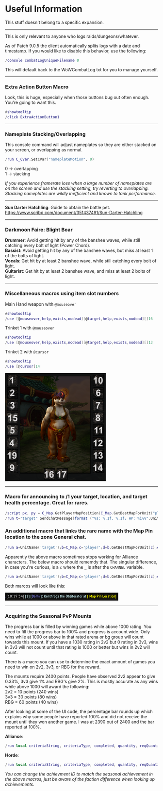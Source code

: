 # Useful Information
This stuff doesn't belong to a specific expansion.

---

This is only relevant to anyone who logs raids/dungeons/whatever.

As of Patch 9.0.5 the client automatically splits logs with a date and timestamp. If you would like to disable this behavior, use the following:
```lua
/console combatLogUniqueFilename 0
```
This will default back to the WoWCombatLog.txt for you to manage yourself.

---

### Extra Action Button Macro
Look, this is huge, especially when those buttons bug out often enough. You're going to want this.
```Lua
#showtooltip
/click ExtraActionButton1
```

---

### Nameplate Stacking/Overlapping
This console command will adjust nameplates so they are either stacked on your screen, or overlapping as normal.

```Lua
/run C_CVar.SetCVar("nameplateMotion", 0)
```
0 -> overlapping <br>
1 -> stacking

*If you experience framerate loss when a large number of nameplates are on the screen and use the stacking setting, try reverting to overlapping.  Stacking nameplates are wildly inefficient and known to tank performance.*

---

**Sun Darter Hatchling**: Guide to obtain the battle pet.<br/>
<https://www.scribd.com/document/351437491/Sun-Darter-Hatchling>

---

### Darkmoon Faire:  Blight Boar
**Drummer**:  Avoid getting hit by any of the banshee waves, while still catching every bolt of light (Power Chord).  
**Bassist**:  Avoid getting hit by any of the banshee waves, but miss at least 1 of the bolts of light.  
**Vocals**:  Get hit by at least 2 banshee wave, while still catching every bolt of light.  
**Guitarist**:  Get hit by at least 2 banshee wave, and miss at least 2 bolts of light.  

---

### Miscellaneous macros using item slot numbers

Main Hand weapon with `@mouseover`
```Lua
#showtooltip
/use [@mouseover,help,exists,nodead][@target,help,exists,nodead][]16
```

Trinket 1 with `@mouseover`
```Lua
#showtooltip
/use [@mouseover,help,exists,nodead][@target,help,exists,nodead][]13
```

Trinket 2 with `@cursor`
```Lua
#showtooltip
/use [@cursor]14
```
<img src="item-slots.png">

---

### Macro for announcing to /1 your target, location, and target health percentage.  Great for rares.
```Lua
/script px, py = C_Map.GetPlayerMapPosition(C_Map.GetBestMapForUnit("player"), "player"):GetXY()
/run t="target" SendChatMessage(format ("%s: %.1f, %.1f; HP: %i%%",UnitName(t),px*100,py*100,(UnitHealth(t)/UnitHealthMax(t)*100)),  "CHANNEL", nil, 1);
```
### An additional macro that links the rare name with the Map Pin location to the zone General chat.
```Lua
/run a=UnitName('target');b=C_Map;c='player';d=b.GetBestMapForUnit(c);e=b.GetPlayerMapPosition(d,c);b.SetUserWaypoint(UiMapPoint.CreateFromCoordinates(d,e.x,e.y));SendChatMessage(a..' at '..b.GetUserWaypointHyperlink(),'CHANNEL',_,1);b.ClearUserWaypoint()
```
Apparently the above macro sometimes stops working for Alliance characters. The below macro should rememdy that.  The singular difference, in case you're curious, is a `c` where the `_` is after the `CHANNEL` variable.
```Lua
/run a=UnitName('target');b=C_Map;c='player';d=b.GetBestMapForUnit(c);e=b.GetPlayerMapPosition(d,c);b.SetUserWaypoint(UiMapPoint.CreateFromCoordinates(d,e.x,e.y));SendChatMessage(a..' at '..b.GetUserWaypointHyperlink(),'CHANNEL',c,1);b.ClearUserWaypoint()
```
Both marcos will look like this:

<img src="rare-mappin.jpg">

---

### Acquiring the Seasonal PvP Mounts
The progress bar is filled by winning games while above 1000 rating. You need to fill the progress bar to 100% and progress is account wide. Only wins while at 1000 or above in that rated arena or bg group will count towards this mount. If you have a 1030 rating in 2v2 but 0 rating in 3v3, wins in 3v3 will not count until that rating is 1000 or better but wins in 2v2 will count.

There is a macro you can use to determine the exact amount of games you need to win on 2v2, 3v3, or RBG for the reward.

The mounts require 2400 points. People have observed 2v2 appear to give 0.33%, 3v3 give 1% and RBG's give 2%.
This is mostly accurate as any wins while above 1000 will award the following:  
2v2 = 10 points (240 wins)  
3v3 = 30 points (80 wins)  
RBG = 60 points (40 wins)  

After looking at some of the UI code, the percentage bar rounds up which explains why some people have reported 100% and did not receive the mount until they won another game. I was at 2390 out of 2400 and the bar reported at 100%.

**Alliance**:
```lua
/run local criteriaString, criteriaType, completed, quantity, reqQuantity, charName, flags, assetID, quantityString = GetAchievementCriteriaInfo(14967, 1); print('Progress:' ,quantity,' out of ',reqQuantity)
```
**Horde**:
```lua
/run local criteriaString, criteriaType, completed, quantity, reqQuantity, charName, flags, assetID, quantityString = GetAchievementCriteriaInfo(14966, 1); print('Progress:' ,quantity,' out of ',reqQuantity)
```
*You can change the achievment ID to match the seasonal achievement in the above macros, just be aware of the faction difference when looking up achievements.*